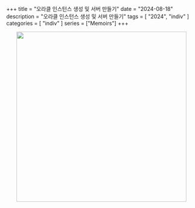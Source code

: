 +++
title = "오라클 인스턴스 생성 및 서버 만들기"
date = "2024-08-18"
description = "오라클 인스턴스 생성 및 서버 만들기"
tags = [
    "2024",
    "indiv"
]
categories = [
    "indiv"
]
series = ["Memoirs"]
+++

<p align="center"><img src="https://github.com/user-attachments/assets/424c199e-0028-4110-b199-21b644cf6c6e" width="450"></p>

<!--more-->
